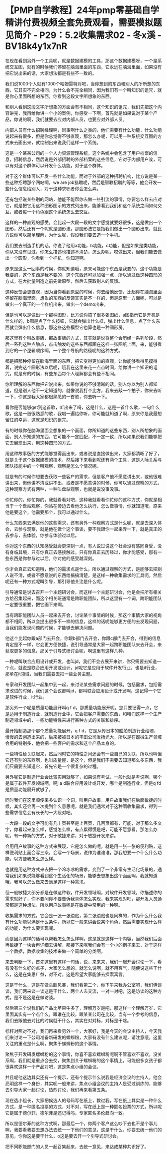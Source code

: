 # 【PMP自学教程】24年pmp零基础自学精讲付费视频全套免费观看，需要模拟题见简介 - P29：5.2收集需求02 - 冬x溪 - BV18k4y1x7nR

在现在看到另外一个工具呢，就是数据建模的工具，那这个数据建模呀，一个是系统交互图，就有的时候我们停留在脑海里面的东西，它永远在脑海里面，如果没有把它说出来的话，大家想法都是有些不一致的。

我们说1000个人就有1000个哈姆雷特对吧，当你想到的东西和别人的所所想的东西，它其实不完全相同，为什么会不完全相同，因为我们有一个叫知识的诅咒，就是你心里面所想的东西，你看到这段文字所想象的东西。

和别人看到这段文字所想象的方面会有不相同，这个知识的诅咒，我们先把这个内容讲完，我再给你讲一个小的案例，你感受一下啊，首先就是如果说对于某个产品，你说的啊，我们就要去应对内部人员，也要应对外部人员。

内部人员有什么招聘经理啊，同事啊什么之类的，他们需要有什么功能，什么功能说起来有很多，但是你总觉得不够直观，那怎么办呢，可以用一种系统交互图的方式来去画出来，就绘制出来说我们这样一个系统。

这是一个某某公司的一个人力资源管理系统，这个系统中会包含了用户档案的信息，招聘信息，然后说是外部招聘的外部档案的这些信息，它对于内部用户诶，可以有对这个群体可以开发什么功能，对于这个群体。

对于这个群体可以开发一些什么功能，而对于外部的这种招聘机构，比方说是某一些这种招聘那个网站啊，we are job猎聘呢，然后是智联招聘的等等，他会开发一些什么信息给别人，对于这种求职者你会怎么弄。

还有包括说某些别的网站，他能不能帮你去做一些引流的事情，你要怎么样去应对它，就是把它用这种图形图示的方式列出来，能够看到我们和这个系统之间如何交互，或者每一个角色跟这个系统怎么去交互。

这样的一种直观的感受，会比起一大段一段的文字感觉就要好很多，这是做出一个图形，然后还有一个呢就是圆形法，那圆形法它是指我们做出一个圆形出来，就比方说你可以简单理解，为什么呢，假设我们要去造一个手机。

我们要去制造手机的话，你说了他用a功能，b功能，c功能，但是如果是类功能，你从来没有见过，你怎么描述也描述不清楚，怎么办呢，哎做出来，但我们能去做出一个圆形，你看到一个样机，你知道啊。

原来是这么一回事的时候，你就知道哦，原来可能这个东西是我要的，这个功能是我要的，这个东西是我不要的，这个东西还可以加强一点，所以通过做这种圆形的方式，在大批量制造之前先做原型，然后去获取别人的反馈。

这种反馈会更直观，因为当你看到原型的时候，你去给他反馈，比起你在脑海里面停留在脑海里面，想象的东西的反馈其实是不一样的，但是原型一方面呢，可以是做出一个真正的一个样机出来，做出一个demo出来。

但是也可以是做出一个那种图形，比方说你搞了很多张图纸，a图指示它是开机是什么样的，b图是点了什么按钮，它就会弹出什么框，弹出什么信息，点了什么东西就会弹出什么信息，那这些这些模型它也算也是一种圆形房。

那这里有个叫故事版，那故事版的方式，其实就是说将整个会历经一系列阶段，然后一系列这种点触点，点击触发的这些东西都画在这样一张图纸上面，来，能够看到它的一个逻辑顺序啊，一个整个导航的路径呢的这种方式。

都是把那种停留在脑海里面的东西，把它变得更加的直观，让你能够看得见摸得着，说完这个圆形法以后呢，哦我在这里来花一点点时间，给你讲一个知识的诅咒，就是有的时候，有些东西每个人理解都会有些不相同。

你所理解的东西你把它说出来，如果你说的不够清晰的话，别人你以为别人都知道，但是别人他不一定知道的，就像说我打个比方，我来去敲一个拍子，你来去听一下，你这是我大家都很熟悉的一首歌，你去听一下。

看你是否能够get到这首歌，听出来了吗，这是什么，这是一首什么歌，一句什么歌，这是一首很熟悉的歌，我唱一遍给你听，你可能就知道了啊，原来你是我最想留住的幸运，这就是知识的诅咒。

有的时候你在脑海里面会想象的一个画面，你所知道的这些东西，别人所想象的画面，别人所知道的东西，它可能不一定匹配，不一定一致，所以如果说我们能够把它去展现出来，用这种圆形的方式。

用这种故事版的方式能够觉得画出来，或者说是直接做出来，大家都清晰了好了，就是关于这个数据建模的技术，然后接下来看到呢还有两个工具，这是人际关系与团队技能中的一个叫观察，观察是怎么个情况呢。

就是有的时候你想要去获取一些客户的需求，但是客户他不愿意讲出来，或他很难讲出来，但他讲不清或讲不出，或者是不愿意讲的时候，你可以通过观察的方式，这种观察方式有两种，一种叫盘站观察，也就是说没事没事。

你忙你的，你忙你的，我就看看对吧，这种我就看看你忙你的这种方式，你就是相当于一个盘站观察，你站在旁边去看他怎么执行，怎么做事情，你就知道哦，原来他是要这个，他需要那个，我可以通过什么。

什么东西来去满足他的这些需求，还有另外一种观察方式是什么呢，就是去深入体会，去参与观察，就是他在做个这个事诶，要不我跟你一起来弄一下，就是真正的去参与，去体验，你参与体验过以后。

你对这个东西的认知感受就会更深刻一点，有人说过说这个社会没有感同身受，没有身临其境，只有你真正去感接触过，只有你真正去历经过，你才能感受，那有一些东西是你参与过以后，你对他的感受越深刻。

你才会真正去知道哦，他们的需求点是什么，所以通过观察的方式，是能够去把别人说不清，或者不愿意说的东西给搞搞清楚，是这样一种收集需求的工具呃，然后呢还有一种方式呢叫引导，那引导他关注是什么呢。

引导通常是说去召开一个主题研讨会，而这样一个主题研讨会，他是会把所有相关方给召集起来，而这个相关班通常是跨职能团队，所以这里有一个词，跨职能团队一定要很重要，把它画下来啊。

当有跨职能团队人员一起来去开会，讨论某个事情的时候，那这个事情大家的视角都不相同，所以会提出很多不一样的信息，这样的话呢能够更方便的去发现问题，当我们能发现问题的时候，才能够去解决问题。

他这个比起你跟a部门去开会，你跟b部门去开会，你跟c部门去开会，得到的信息肯定是不一样，它会更方便快捷，说引导通常是大家一起跨职能团队来去开会，来获取更多的信息，那关于引导式研讨会呢，啊这里有这样几种。

一种呢叫联合应用设计或开发，也叫jd，我们不会去展开来讲，你只需要去知道一个点，就说是联合应用开发或设计，jd呢它是应用于软件开发行业，也是it行业，那单在it领域，当我们需要去把一些业务主题。

专家和开发团队一起集中到一起，来讨论某些需求问题的时候，包括需求，包括需求改进的时候，我们这个会议都叫jd，都叫联合应用设计或开发啊，这记得一个它是软件行业，it行业。

那另外一个呢是质量功能展开叫q f d，那质量功能展开呢，您只要记得一点，它是适用于制造行业，就制造行业中，它会把客户需要的东西，和咱们这样一个生产制造领域中的，一些功能特性来进行某种方式的关联和排序。

最开始制造那个那个质量功能展开，q f d，它是从传日本的船舶制造行业给嗯，慢慢的去创造出来的，后来被被日本的丰田公司发扬光大，所以是在器械生产领域会用的特别多，他会把一些客户的需求和这个产品本身的。

一些特性给关联起来，然后同时它的特性之间还会有一些自己的关联，所以也叫但它还有别的东西啊，也叫质量屋，是这个，但是我们不需要去知道那么多东西，我们只需要去知道它，首先它是一个很复杂的过程。

另外呢它是制造行业会比较实用就够了，如果说有考试，一般也就是考说啊，哪个是属于软件开发领域啊，啊j a d联合应用设计或开发，哪个是制造行业，但是q fd是质量功能展开就够了。

同时我们在这里顺便来多认识一个词，叫用户故事，用户故事我们在后面敏捷的时候，其实还会再一次提到什么意思呢，就是我们通常对于这种啊收集需求，得到一些需求信息会有长长的一大段对吧。

一大段一段的文字可能有几十页甚至是上百页，几百页都有，可能，对于那么多文字，你看起来怎么样，感觉怎么样，有点累得慌是吧，可能不愿意看，那怎么办呢，有一种新的方式，对于敏捷来讲，对于敏捷开发来讲。

会用用户故事的这种方式来展现，它是怎么做的呢，就是用一张一张的便利贴，这样便利贴上面会写三条，会写一个场景，说作为谁谁谁，那我想要一个什么什么功能，以方便我怎么怎么样。

也就是用这种方式来去把一个冷冰冰的需求，变到了一个非常有生活化场景的，通常我们如果说能够看到这个生活化的场景，能够去想象出这个画面啊，我就知道哦，我可以怎么做来去满足这样一种需求。

但一般敏捷大部分都是在做这种软，件开发领域啊，对软件开发领域，你描述你的需求就好了，你不要问你不要告诉我具体怎么实现，我来实现对吧，那开发人员通常都是这种想法，所以用户故事呢是在敏捷中常用的一种啊。

收集需求的方式，它会是一张一张边贴，第二张边贴也是同样的，作为什么什么我有什么功能以满足什么条件，所以它一般来讲会说某个角色，然后需要实现什么样的功能，为什么要实现呢。

而是因为这样的话可以帮我怎么怎么样啊，这是就是这样一个内容，当然我们后面再敏捷了一块会再详细去讲解，那接下来呢我们会有一个小的例子来去，对于这样一个数据，数据收集的技术来做一个简单的分类啊。

来去判断一下，首先这里有这样一句话，说，来来来，我们一起开会讨论一下，看有没有什么好的点子，大家怎么想的，就怎么说啊，就不用客气，随便说这些干什么，这是在集思广益，对不对，这是希望大家能够去探索寓言。

这是干什么，这是在做头脑风暴，我们看第二个，你下午来我办公室吧，我们俩谈谈，我们两来谈一谈这是干什么，两个人去交流，一对一对吧，这是访谈的这种方式，是不是这是在做访谈。

然后第三个说我们的产品比苹果牛多了，理解万岁是吧，那这样一个理解万岁，它里面其实有一个点什么，跟谁在比较，跟某某公司在比较，当有一个参考的信息，我们去跟他去对比的时候就干什么，其实在对对标，对标是干啥。

标杆对照对不对，我们再来看另外一个，大家好，我是今天的会议主持人，今天我们来讨论一下公司准备新研发的螺蛳粉，大家有没有什么建议呢，请注意哦，这里关注的重点是什么啊，聚焦于螺蛳粉的这个事情。

聚焦于开发研发螺蛳粉的这个事情，你喜不喜欢螺蛳粉呢啊不管喜欢不喜欢，没关系啊，我们就是重点会去交，聚焦到关于螺蛳粉的这个事情上，可能很多女孩子都很喜欢这样一个产品对吧，这是焦点小组的会议。

并且呢他这边其实还有一个提示，还有个提示什么说我是经济会议的主持人，他会亮明这样一个身份，其实呃一般来讲，焦点小组会议的主持人是受过训练的，能够去引导大家一起讨论，热烈讨论，我们再来看第五条。

现在选小组长，大家把候选人的号码写在纸上，教过我，写在纸上其实是一种什么方式，是一种匿名投票的方式，对不对，写在纸上是一种匿名投票的方式，所以呢它是属于德尔菲，德尔菲是还记得吗，专家匿名多伦趋向一致。

所以是德尔菲的这种方式啊，那最后一个，你两个客户这么吵下去也不是个事儿啊，我要看我要去想办法去统一一下他们的意见，这是干什么，你要去统一他们的意见，你你这是要干什么，o这是要去开一个引导式研讨会。

把不同职能部门的人员一起召集起来，去统一意见，来达成某种共识好了。